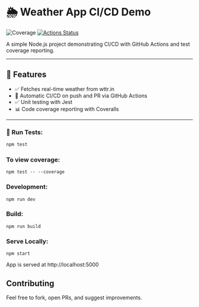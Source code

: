 # 🌦️ Weather App CI/CD Demo

![Coverage](https://coveralls.io/repos/github/doyinhubx/weather-runner/badge.svg?branch=main)
[![Actions Status](https://github.com/doyinhubx/weather-runner/workflows/Weather%20App%20CI/badge.svg)](https://github.com/doyinhubx/weather-runner/actions)

A simple Node.js project demonstrating CI/CD with GitHub Actions and test coverage reporting.

---

## 🚀 Features

- ✅ Fetches real-time weather from wttr.in
- 🔁 Automatic CI/CD on push and PR via GitHub Actions
- ✅ Unit testing with Jest
- 📊 Code coverage reporting with Coveralls

---

### 🧪 Run Tests:

```bash
npm test
```

### To view coverage:

```
npm test -- --coverage
```

### Development:

```
npm run dev
```

### Build:

```
npm run build
```

### Serve Locally:

```
npm start
```

App is served at http://localhost:5000

## Contributing

Feel free to fork, open PRs, and suggest improvements.